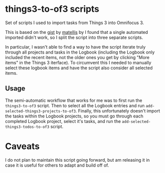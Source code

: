 # things3-to-of3 scripts
Set of scripts I used to import tasks from Things 3 into Omnifocus 3.

This is based on the [gist](https://gist.github.com/matellis/69954d4212b1a36c13aad3de4e75187e) by [matellis](https://github.com/matellis/) by I found that a single automated imported didn't work, so I split the script into three separate scripts.

In particular, I wasn't able to find a way to have the script iterate truly through all projects and tasks in the Logbook (including the Logbook only included the recent items, not the older ones you get by clicking "More items" in the Things 3 iterface). To circumvent this I needed to manually select these logbook items and have the script also consider all selected items. 

## Usage

The semi-automatic workflow that works for me was to first run the `things3-to-of3` script. Then to select all the Logbook entries and run `add-selected-things3-projects-to-of3`. Finally, this unfortunately doesn't import the tasks within the Logbook projects, so you must go through each completed Logbook project, select it's tasks, and run the `add-selected-things3-todos-to-of3` script.

# Caveats

I do not plan to maintain this script going forward, but am releasing it in case it is useful for others to adapt and build off of.